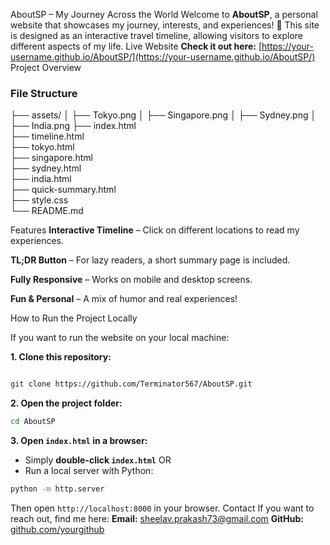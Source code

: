 AboutSP – My Journey Across the World
Welcome to **AboutSP**, a personal website that showcases my journey, interests, and experiences! 🚀 This site is designed as an interactive travel timeline, allowing visitors to explore different aspects of my life.
Live Website
**Check it out here:** [https://your-username.github.io/AboutSP/](https://your-username.github.io/AboutSP/)
Project Overview
### **File Structure**

├── assets/
│   ├── Tokyo.png
│   ├── Singapore.png
│   ├── Sydney.png
│   ├── India.png
├── index.html      
├── timeline.html   
├── tokyo.html      
├── singapore.html  
├── sydney.html     
├── india.html      
├── quick-summary.html  
├── style.css       
└── README.md       


Features
**Interactive Timeline** – Click on different locations to read my experiences. 

**TL;DR Button** – For lazy readers, a short summary page is included.  

**Fully Responsive** – Works on mobile and desktop screens.  

**Fun & Personal** – A mix of humor and real experiences!  

How to Run the Project Locally  

If you want to run the website on your local machine:  

**1. Clone this repository:**  

```sh  

git clone https://github.com/Terminator567/AboutSP.git  
```
**2. Open the project folder:**  

```sh
cd AboutSP
```
**3. Open `index.html` in a browser:**  

- Simply **double-click `index.html`** OR
- Run a local server with Python:
```sh
python -m http.server
```
Then open `http://localhost:8000` in your browser.
Contact
If you want to reach out, find me here:
**Email:** sheelav.prakash73@gmail.com
**GitHub:** [github.com/yourgithub](https://github.com/Terminator567)

